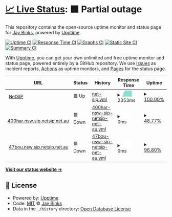 # [📈 Live Status](https://jaybinks.github.io/test-uptime): <!--live status--> **🟧 Partial outage**

This repository contains the open-source uptime monitor and status page for [Jay Binks](https://jaybinks.github.io/test-uptime), powered by [Upptime](https://github.com/upptime/upptime).

[![Uptime CI](https://github.com/jaybinks/test-uptime/workflows/Uptime%20CI/badge.svg)](https://github.com/jaybinks/test-uptime/actions?query=workflow%3A%22Uptime+CI%22)
[![Response Time CI](https://github.com/jaybinks/test-uptime/workflows/Response%20Time%20CI/badge.svg)](https://github.com/jaybinks/test-uptime/actions?query=workflow%3A%22Response+Time+CI%22)
[![Graphs CI](https://github.com/jaybinks/test-uptime/workflows/Graphs%20CI/badge.svg)](https://github.com/jaybinks/test-uptime/actions?query=workflow%3A%22Graphs+CI%22)
[![Static Site CI](https://github.com/jaybinks/test-uptime/workflows/Static%20Site%20CI/badge.svg)](https://github.com/jaybinks/test-uptime/actions?query=workflow%3A%22Static+Site+CI%22)
[![Summary CI](https://github.com/jaybinks/test-uptime/workflows/Summary%20CI/badge.svg)](https://github.com/jaybinks/test-uptime/actions?query=workflow%3A%22Summary+CI%22)

With [Upptime](https://upptime.js.org), you can get your own unlimited and free uptime monitor and status page, powered entirely by a GitHub repository. We use [Issues](https://github.com/jaybinks/test-uptime/issues) as incident reports, [Actions](https://github.com/jaybinks/test-uptime/actions) as uptime monitors, and [Pages](https://jaybinks.github.io/test-uptime) for the status page.

<!--start: status pages-->
<!-- This summary is generated by Upptime (https://github.com/upptime/upptime) -->
<!-- Do not edit this manually, your changes will be overwritten -->
<!-- prettier-ignore -->
| URL | Status | History | Response Time | Uptime |
| --- | ------ | ------- | ------------- | ------ |
| <img alt="" src="https://favicons.githubusercontent.com/www.netsip.com.au" height="13"> [NetSIP](https://www.netsip.com.au) | 🟩 Up | [net-sip.yml](https://github.com/jaybinks/test-uptime/commits/HEAD/history/net-sip.yml) | <details><summary><img alt="Response time graph" src="./graphs/net-sip/response-time-week.png" height="20"> 2353ms</summary><br><a href="https://jaybinks.github.io/test-uptime/history/net-sip"><img alt="Response time 2353" src="https://img.shields.io/endpoint?url=https%3A%2F%2Fraw.githubusercontent.com%2Fjaybinks%2Ftest-uptime%2FHEAD%2Fapi%2Fnet-sip%2Fresponse-time.json"></a><br><a href="https://jaybinks.github.io/test-uptime/history/net-sip"><img alt="24-hour response time 2353" src="https://img.shields.io/endpoint?url=https%3A%2F%2Fraw.githubusercontent.com%2Fjaybinks%2Ftest-uptime%2FHEAD%2Fapi%2Fnet-sip%2Fresponse-time-day.json"></a><br><a href="https://jaybinks.github.io/test-uptime/history/net-sip"><img alt="7-day response time 2353" src="https://img.shields.io/endpoint?url=https%3A%2F%2Fraw.githubusercontent.com%2Fjaybinks%2Ftest-uptime%2FHEAD%2Fapi%2Fnet-sip%2Fresponse-time-week.json"></a><br><a href="https://jaybinks.github.io/test-uptime/history/net-sip"><img alt="30-day response time 2353" src="https://img.shields.io/endpoint?url=https%3A%2F%2Fraw.githubusercontent.com%2Fjaybinks%2Ftest-uptime%2FHEAD%2Fapi%2Fnet-sip%2Fresponse-time-month.json"></a><br><a href="https://jaybinks.github.io/test-uptime/history/net-sip"><img alt="1-year response time 2353" src="https://img.shields.io/endpoint?url=https%3A%2F%2Fraw.githubusercontent.com%2Fjaybinks%2Ftest-uptime%2FHEAD%2Fapi%2Fnet-sip%2Fresponse-time-year.json"></a></details> | <details><summary><a href="https://jaybinks.github.io/test-uptime/history/net-sip">100.00%</a></summary><a href="https://jaybinks.github.io/test-uptime/history/net-sip"><img alt="All-time uptime 100.00%" src="https://img.shields.io/endpoint?url=https%3A%2F%2Fraw.githubusercontent.com%2Fjaybinks%2Ftest-uptime%2FHEAD%2Fapi%2Fnet-sip%2Fuptime.json"></a><br><a href="https://jaybinks.github.io/test-uptime/history/net-sip"><img alt="24-hour uptime 100.00%" src="https://img.shields.io/endpoint?url=https%3A%2F%2Fraw.githubusercontent.com%2Fjaybinks%2Ftest-uptime%2FHEAD%2Fapi%2Fnet-sip%2Fuptime-day.json"></a><br><a href="https://jaybinks.github.io/test-uptime/history/net-sip"><img alt="7-day uptime 100.00%" src="https://img.shields.io/endpoint?url=https%3A%2F%2Fraw.githubusercontent.com%2Fjaybinks%2Ftest-uptime%2FHEAD%2Fapi%2Fnet-sip%2Fuptime-week.json"></a><br><a href="https://jaybinks.github.io/test-uptime/history/net-sip"><img alt="30-day uptime 100.00%" src="https://img.shields.io/endpoint?url=https%3A%2F%2Fraw.githubusercontent.com%2Fjaybinks%2Ftest-uptime%2FHEAD%2Fapi%2Fnet-sip%2Fuptime-month.json"></a><br><a href="https://jaybinks.github.io/test-uptime/history/net-sip"><img alt="1-year uptime 100.00%" src="https://img.shields.io/endpoint?url=https%3A%2F%2Fraw.githubusercontent.com%2Fjaybinks%2Ftest-uptime%2FHEAD%2Fapi%2Fnet-sip%2Fuptime-year.json"></a></details>
| <img alt="" src="https://favicons.githubusercontent.com/400har.nsw.sip.netsip.net.au" height="13"> [400har.nsw.sip.netsip.net.au](https://400har.nsw.sip.netsip.net.au:5061) | 🟥 Down | [400har-nsw-sip-netsip-net-au.yml](https://github.com/jaybinks/test-uptime/commits/HEAD/history/400har-nsw-sip-netsip-net-au.yml) | <details><summary><img alt="Response time graph" src="./graphs/400har-nsw-sip-netsip-net-au/response-time-week.png" height="20"> 0ms</summary><br><a href="https://jaybinks.github.io/test-uptime/history/400har-nsw-sip-netsip-net-au"><img alt="Response time 0" src="https://img.shields.io/endpoint?url=https%3A%2F%2Fraw.githubusercontent.com%2Fjaybinks%2Ftest-uptime%2FHEAD%2Fapi%2F400har-nsw-sip-netsip-net-au%2Fresponse-time.json"></a><br><a href="https://jaybinks.github.io/test-uptime/history/400har-nsw-sip-netsip-net-au"><img alt="24-hour response time 0" src="https://img.shields.io/endpoint?url=https%3A%2F%2Fraw.githubusercontent.com%2Fjaybinks%2Ftest-uptime%2FHEAD%2Fapi%2F400har-nsw-sip-netsip-net-au%2Fresponse-time-day.json"></a><br><a href="https://jaybinks.github.io/test-uptime/history/400har-nsw-sip-netsip-net-au"><img alt="7-day response time 0" src="https://img.shields.io/endpoint?url=https%3A%2F%2Fraw.githubusercontent.com%2Fjaybinks%2Ftest-uptime%2FHEAD%2Fapi%2F400har-nsw-sip-netsip-net-au%2Fresponse-time-week.json"></a><br><a href="https://jaybinks.github.io/test-uptime/history/400har-nsw-sip-netsip-net-au"><img alt="30-day response time 0" src="https://img.shields.io/endpoint?url=https%3A%2F%2Fraw.githubusercontent.com%2Fjaybinks%2Ftest-uptime%2FHEAD%2Fapi%2F400har-nsw-sip-netsip-net-au%2Fresponse-time-month.json"></a><br><a href="https://jaybinks.github.io/test-uptime/history/400har-nsw-sip-netsip-net-au"><img alt="1-year response time 0" src="https://img.shields.io/endpoint?url=https%3A%2F%2Fraw.githubusercontent.com%2Fjaybinks%2Ftest-uptime%2FHEAD%2Fapi%2F400har-nsw-sip-netsip-net-au%2Fresponse-time-year.json"></a></details> | <details><summary><a href="https://jaybinks.github.io/test-uptime/history/400har-nsw-sip-netsip-net-au">48.77%</a></summary><a href="https://jaybinks.github.io/test-uptime/history/400har-nsw-sip-netsip-net-au"><img alt="All-time uptime 48.77%" src="https://img.shields.io/endpoint?url=https%3A%2F%2Fraw.githubusercontent.com%2Fjaybinks%2Ftest-uptime%2FHEAD%2Fapi%2F400har-nsw-sip-netsip-net-au%2Fuptime.json"></a><br><a href="https://jaybinks.github.io/test-uptime/history/400har-nsw-sip-netsip-net-au"><img alt="24-hour uptime 48.77%" src="https://img.shields.io/endpoint?url=https%3A%2F%2Fraw.githubusercontent.com%2Fjaybinks%2Ftest-uptime%2FHEAD%2Fapi%2F400har-nsw-sip-netsip-net-au%2Fuptime-day.json"></a><br><a href="https://jaybinks.github.io/test-uptime/history/400har-nsw-sip-netsip-net-au"><img alt="7-day uptime 48.77%" src="https://img.shields.io/endpoint?url=https%3A%2F%2Fraw.githubusercontent.com%2Fjaybinks%2Ftest-uptime%2FHEAD%2Fapi%2F400har-nsw-sip-netsip-net-au%2Fuptime-week.json"></a><br><a href="https://jaybinks.github.io/test-uptime/history/400har-nsw-sip-netsip-net-au"><img alt="30-day uptime 48.77%" src="https://img.shields.io/endpoint?url=https%3A%2F%2Fraw.githubusercontent.com%2Fjaybinks%2Ftest-uptime%2FHEAD%2Fapi%2F400har-nsw-sip-netsip-net-au%2Fuptime-month.json"></a><br><a href="https://jaybinks.github.io/test-uptime/history/400har-nsw-sip-netsip-net-au"><img alt="1-year uptime 48.77%" src="https://img.shields.io/endpoint?url=https%3A%2F%2Fraw.githubusercontent.com%2Fjaybinks%2Ftest-uptime%2FHEAD%2Fapi%2F400har-nsw-sip-netsip-net-au%2Fuptime-year.json"></a></details>
| <img alt="" src="https://favicons.githubusercontent.com/47bou.nsw.sip.netsip.net.au" height="13"> [47bou.nsw.sip.netsip.net.au](https://47bou.nsw.sip.netsip.net.au:5061) | 🟥 Down | [47bou-nsw-sip-netsip-net-au.yml](https://github.com/jaybinks/test-uptime/commits/HEAD/history/47bou-nsw-sip-netsip-net-au.yml) | <details><summary><img alt="Response time graph" src="./graphs/47bou-nsw-sip-netsip-net-au/response-time-week.png" height="20"> 0ms</summary><br><a href="https://jaybinks.github.io/test-uptime/history/47bou-nsw-sip-netsip-net-au"><img alt="Response time 0" src="https://img.shields.io/endpoint?url=https%3A%2F%2Fraw.githubusercontent.com%2Fjaybinks%2Ftest-uptime%2FHEAD%2Fapi%2F47bou-nsw-sip-netsip-net-au%2Fresponse-time.json"></a><br><a href="https://jaybinks.github.io/test-uptime/history/47bou-nsw-sip-netsip-net-au"><img alt="24-hour response time 0" src="https://img.shields.io/endpoint?url=https%3A%2F%2Fraw.githubusercontent.com%2Fjaybinks%2Ftest-uptime%2FHEAD%2Fapi%2F47bou-nsw-sip-netsip-net-au%2Fresponse-time-day.json"></a><br><a href="https://jaybinks.github.io/test-uptime/history/47bou-nsw-sip-netsip-net-au"><img alt="7-day response time 0" src="https://img.shields.io/endpoint?url=https%3A%2F%2Fraw.githubusercontent.com%2Fjaybinks%2Ftest-uptime%2FHEAD%2Fapi%2F47bou-nsw-sip-netsip-net-au%2Fresponse-time-week.json"></a><br><a href="https://jaybinks.github.io/test-uptime/history/47bou-nsw-sip-netsip-net-au"><img alt="30-day response time 0" src="https://img.shields.io/endpoint?url=https%3A%2F%2Fraw.githubusercontent.com%2Fjaybinks%2Ftest-uptime%2FHEAD%2Fapi%2F47bou-nsw-sip-netsip-net-au%2Fresponse-time-month.json"></a><br><a href="https://jaybinks.github.io/test-uptime/history/47bou-nsw-sip-netsip-net-au"><img alt="1-year response time 0" src="https://img.shields.io/endpoint?url=https%3A%2F%2Fraw.githubusercontent.com%2Fjaybinks%2Ftest-uptime%2FHEAD%2Fapi%2F47bou-nsw-sip-netsip-net-au%2Fresponse-time-year.json"></a></details> | <details><summary><a href="https://jaybinks.github.io/test-uptime/history/47bou-nsw-sip-netsip-net-au">96.80%</a></summary><a href="https://jaybinks.github.io/test-uptime/history/47bou-nsw-sip-netsip-net-au"><img alt="All-time uptime 96.80%" src="https://img.shields.io/endpoint?url=https%3A%2F%2Fraw.githubusercontent.com%2Fjaybinks%2Ftest-uptime%2FHEAD%2Fapi%2F47bou-nsw-sip-netsip-net-au%2Fuptime.json"></a><br><a href="https://jaybinks.github.io/test-uptime/history/47bou-nsw-sip-netsip-net-au"><img alt="24-hour uptime 96.80%" src="https://img.shields.io/endpoint?url=https%3A%2F%2Fraw.githubusercontent.com%2Fjaybinks%2Ftest-uptime%2FHEAD%2Fapi%2F47bou-nsw-sip-netsip-net-au%2Fuptime-day.json"></a><br><a href="https://jaybinks.github.io/test-uptime/history/47bou-nsw-sip-netsip-net-au"><img alt="7-day uptime 96.80%" src="https://img.shields.io/endpoint?url=https%3A%2F%2Fraw.githubusercontent.com%2Fjaybinks%2Ftest-uptime%2FHEAD%2Fapi%2F47bou-nsw-sip-netsip-net-au%2Fuptime-week.json"></a><br><a href="https://jaybinks.github.io/test-uptime/history/47bou-nsw-sip-netsip-net-au"><img alt="30-day uptime 96.80%" src="https://img.shields.io/endpoint?url=https%3A%2F%2Fraw.githubusercontent.com%2Fjaybinks%2Ftest-uptime%2FHEAD%2Fapi%2F47bou-nsw-sip-netsip-net-au%2Fuptime-month.json"></a><br><a href="https://jaybinks.github.io/test-uptime/history/47bou-nsw-sip-netsip-net-au"><img alt="1-year uptime 96.80%" src="https://img.shields.io/endpoint?url=https%3A%2F%2Fraw.githubusercontent.com%2Fjaybinks%2Ftest-uptime%2FHEAD%2Fapi%2F47bou-nsw-sip-netsip-net-au%2Fuptime-year.json"></a></details>

<!--end: status pages-->

[**Visit our status website →**](https://jaybinks.github.io/test-uptime)

## 📄 License

- Powered by: [Upptime](https://github.com/upptime/upptime)
- Code: [MIT](./LICENSE) © [Jay Binks](https://jaybinks.github.io/test-uptime)
- Data in the `./history` directory: [Open Database License](https://opendatacommons.org/licenses/odbl/1-0/)
